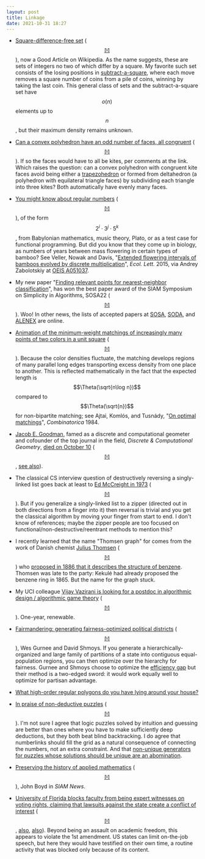 ```yaml
---
layout: post
title: Linkage
date: 2021-10-31 18:27
---
```

* [Square-difference-free set](https://en.wikipedia.org/wiki/Square-difference-free_set) ([$$\mathbb{M}$$](https://mathstodon.xyz/@11011110/107112823640205029)), now a Good Article on Wikipedia. As the name suggests, these are sets of integers no two of which differ by a square. My favorite such set consists of the losing positions in [subtract-a-square](https://en.wikipedia.org/wiki/Subtract_a_square), where each move removes a square number of coins from a pile of coins, winning by taking the last coin. This general class of sets and the subtract-a-square set have $$o(n)$$ elements up to $$n$$, but their maximum density remains unknown.

* [Can a convex polyhedron have an odd number of faces, all congruent](https://mathoverflow.net/q/406120/440) ([$$\mathbb{M}$$](https://mathstodon.xyz/@11011110/107121133147692528)). If so the faces would have to all be kites, per comments at the link. Which raises the question: can a convex polyhedron with congruent kite faces avoid being either a [trapezohedron](https://en.wikipedia.org/wiki/Trapezohedron) or formed from deltahedron (a polyhedron with equilateral triangle faces) by subdividing each triangle into three kites? Both automatically have evenly many faces.

* [You might know about regular numbers](https://en.wikipedia.org/wiki/Regular_number) ([$$\mathbb{M}$$](https://mathstodon.xyz/@11011110/107127099279073309)), of the form $$2^i\cdot 3^j\cdot 5^k$$, from Babylonian mathematics, music theory, Plato, or as a test case for functional programming. But did you know that they come up in biology, as numbers of years between mass flowering in certain types of bamboo? See Veller, Nowak and Davis, "[Extended flowering intervals of bamboos evolved by discrete multiplication](https://doi.org/10.1111/ele.12442)", _Ecol. Lett._ 2015, via Andrey Zabolotskiy at [OEIS A051037](https://oeis.org/A051037).

* My new paper "[Finding relevant points for nearest-neighbor classification](https://arxiv.org/abs/2110.06163)", has won the best paper award of the SIAM Symposium on Simplicity in Algorithms, SOSA22 <span style="white-space:nowrap">([$$\mathbb{M}$$](https://mathstodon.xyz/@11011110/107132784717543034)).</span> Woo! In other news, the lists of accepted papers at [SOSA](https://www.siam.org/conferences/cm/program/accepted-papers/sosa22-accepted-papers), [SODA](https://www.siam.org/conferences/cm/program/accepted-papers/soda22-accepted-papers), and [ALENEX](https://www.siam.org/conferences/cm/program/accepted-papers/alenex22-accepted-papers) are online.

* [Animation of the minimum-weight matchings of increasingly many points of two colors in a unit square](https://twitter.com/thienan496/status/1446021847292669953) <span style="white-space:nowrap">([$$\mathbb{M}$$](https://mathstodon.xyz/@11011110/107140270923344318)).</span> Because the color densities fluctuate, the matching develops regions of many parallel long edges transporting excess density from one place to another. This is reflected mathematically in the fact that the expected length is $$\Theta(\sqrt{n\log n})$$ compared to $$\Theta(\sqrt{n})$$ for non-bipartite matching; see Ajtai, Komlós, and Tusnády, "[On optimal matchings](https://doi.org/10.1007/BF02579135)", _Combinatorica_ 1984.

* [Jacob E. Goodman](https://en.wikipedia.org/wiki/Jacob_E._Goodman), famed as a discrete and computational geometer and cofounder of the top journal in the field, _Discrete & Computational Geometry_, [died on October 10](https://web.archive.org/web/20211025204323/https://newyorkcomposerscircle.org/index.html) <span style="white-space:nowrap">([$$\mathbb{M}$$](https://mathstodon.xyz/@11011110/107143828784210981),</span> [see also](https://newyorkcomposerscircle.org/composers/jacob-e-goodman.html)).

* The classical CS interview question of destructively reversing a singly-linked list goes back at least to [Ed McCreight in 1973](http://i.stanford.edu/pub/cstr/reports/cs/tr/76/544/CS-TR-76-544.pdf) ([$$\mathbb{M}$$](https://mathstodon.xyz/@11011110/107147889403810499)). But if you generalize a singly-linked list to a zipper (directed out in both directions from a finger <span style="white-space:nowrap">into it)</span> then reversal is trivial and you get the classical algorithm by moving your finger from start to end. I don't know of references; maybe the zipper people are too focused on functional/non-destructive/reentrant methods to mention this?

* I recently learned that the name "Thomsen graph" for  comes from the work of Danish chemist [Julius Thomsen](https://en.wikipedia.org/wiki/Hans_Peter_J%C3%B8rgen_Julius_Thomsen) <span style="white-space:nowrap">([$$\mathbb{M}$$](https://mathstodon.xyz/@11011110/107154978136052455))</span> who [proposed in 1886 that it describes the structure of benzene](https://archive.org/download/crossref-pre-1909-scholarly-works/10.1002%252Fcber.18860190141.zip/10.1002%252Fcber.188601902285.pdf). Thomsen was late to the party: Kekulé had already proposed the benzene ring in 1865. But the name for the graph stuck.

* My UCI colleague [Vijay Vazirani is looking for a postdoc in algorithmic design / algorithmic game theory](https://recruit.ap.uci.edu/JPF07189) ([$$\mathbb{M}$$](https://mathstodon.xyz/@11011110/107157944689667569)). One-year, renewable.

* [Fairmandering: generating fairness-optimized political districts](https://sinews.siam.org/Details-Page/fairmandering-generating-fairness-optimized-political-districts) <span style="white-space:nowrap">([$$\mathbb{M}$$](https://mathstodon.xyz/@11011110/107169485099658532)),</span> Wes Gurnee and David Shmoys. If you generate a hierarchically-organized and large family of partitions of a state into contiguous equal-population regions, you can then optimize over the hierarchy for fairness. Gurnee and Shmoys choose to optimize the [efficiency gap](https://en.wikipedia.org/wiki/Efficiency_gap) but their method is a two-edged sword: it would work equally well to optimize for partisan advantage.

* [What high-order regular polygons do you have lying around your house?](https://mathstodon.xyz/@christianp/107173511804051329)

* [In praise of non-deductive puzzles](http://skepticsplay.blogspot.com/2013/06/in-praise-of-non-deductive-puzzles.html) ([$$\mathbb{M}$$](https://mathstodon.xyz/@11011110/107183397931741236)). I'm not sure I agree that logic puzzles solved by intuition and guessing are better than ones where you have to make sufficiently deep deductions, but they both beat blind backtracking. I do agree that numberlinks should fill the grid as a natural consequence of connecting the numbers, not an extra constraint. And that [non-unique generators for puzzles whose solutions should be unique are an abomination](http://mathgrant.blogspot.com/2010/10/grants-review-corner-volume-2.html).

* [Preserving the history of applied mathematics](https://sinews.siam.org/Details-Page/preserving-the-history-of-applied-mathematics) <span style="white-space:nowrap">([$$\mathbb{M}$$](https://mathstodon.xyz/@11011110/107191450699219701)),</span> John Boyd in _SIAM News_.

* [University of Florida blocks faculty from being expert witnesses on voting rights, claiming that lawsuits against the state create a conflict of interest](https://www.npr.org/2021/10/30/1050817670/university-florida-professors-free-speech-voting-rights) <span style="white-space:nowrap">([$$\mathbb{M}$$](https://mathstodon.xyz/@11011110/107198292249996684),</span> [also](https://www.chronicle.com/article/u-of-florida-stops-professors-from-participating-in-voting-rights-suit-raising-cries-of-censorship), [also](https://www.nytimes.com/2021/10/29/us/florida-professors-voting-rights-lawsuit.html)). Beyond being an assault on academic freedom, this appears to violate the 1st amendment. US states can limit on-the-job speech, but here they would have testified on their own time, a routine activity that was blocked only because of its content.